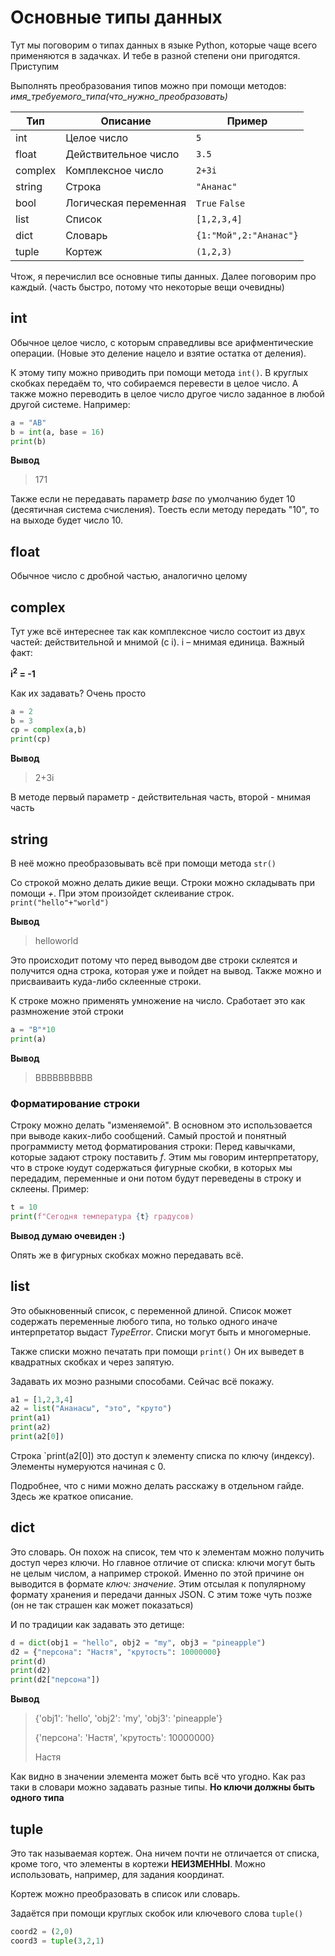 # Основные типы данных
Тут мы поговорим о типах данных в языке Python, которые чаще всего применяются в задачках. И тебе в разной степени они пригодятся. Приступим

Выполнять преобразования типов можно при помощи методов: *имя_требуемого_типа(что_нужно_преобразовать)*

|Тип | Описание | Пример |
|-|------|------|
| int | Целое число| `5` |
| float| Действительное число| `3.5`|
| complex| Комплексное число | `2+3i`|
|string | Строка | `"Ананас"`|
|bool| Логическая переменная| `True`  `False`|
|list| Список | `[1,2,3,4]`|
|dict| Словарь| `{1:"Мой",2:"Ананас"}`
|tuple| Кортеж| `(1,2,3)`|

Чтож, я перечислил все основные типы данных. Далее поговорим про каждый. (часть быстро, потому что некоторые вещи очевидны)

## int
Обычное целое число, с которым справедливы все арифментические операции. (Новые это деление нацело и взятие остатка от деления). 

К этому типу можно приводить при помощи метода `int()`. В круглых скобках передаём то, что собираемся перевести в целое число. А также можно переводить в целое число другое число заданное в любой другой системе. Например:

```python
a = "AB"
b = int(a, base = 16)
print(b)
```
**Вывод**
>171

Также если не передавать параметр *base* по умолчанию будет 10 (десятичная система счисления). Тоесть если методу передать "10", то на выходе будет число 10.

## float
Обычное число с дробной частью, аналогично целому

## complex
Тут уже всё интереснее так как комплексное число состоит из двух частей: действительной и мнимой (с i). i – мнимая единица. Важный факт: 

**i<sup>2</sup> = -1**

Как их задавать? Очень просто

```python
a = 2
b = 3
cp = complex(a,b)
print(cp)
```
**Вывод**
>2+3i

В методе первый параметр - действительная часть, второй - мнимая часть
## string
В неё можно преобразовывать всё при помощи метода `str()`

Со строкой можно делать дикие вещи. Строки можно складывать при помощи *+*. При этом произойдет склеивание строк.  `print("hello"+"world")` 

**Вывод**
>helloworld

Это происходит потому что перед выводом две строки склеятся и получится одна строка, которая уже и пойдет на вывод. Также можно и присваиваить куда-либо склеенные строки.

К строке можно применять умножение на число. Сработает это как размножение этой строки
```python
a = "B"*10
print(a)
```

**Вывод**
>BBBBBBBBBB
### Форматирование строки
Строку можно делать "изменяемой". В основном это использовается при выводе каких-либо сообщений. Самый простой и понятный программисту метод форматирования строки: Перед кавычками, которые задают строку поставить *f*. Этим мы говорим интерпретатору, что в строке юудут содержаться фигурные скобки, в которых мы передадим, переменные и они потом будут переведены в строку и склеены. Пример:

```python
t = 10
print(f"Сегодня температура {t} градусов)
```
**Вывод думаю очевиден :)**

Опять же в фигурных скобках можно передавать всё.

## list
Это обыкновенный список, с переменной длиной. Список может содержать переменные любого типа, но только одного иначе интерпретатор выдаст *TypeError*. Списки могут быть и многомерные.

Также списки можно печатать при помощи `print()` Он их выведет в квадратных скобках и через запятую.

Задавать их моэно разными способами. Сейчас всё покажу.

```python
a1 = [1,2,3,4]
a2 = list("Ананасы", "это", "круто")
print(a1)
print(a2)
print(a2[0])
```
Строка `print(a2[0]) это доступ к элементу списка по ключу (индексу). Элементы нумеруются начиная с 0.

Подробнее, что с ними можно делать расскажу в отдельном гайде. Здесь же краткое описание.

## dict
Это словарь. Он похож на список, тем что к элементам можно получить доступ через ключи. Но главное отличие от списка: ключи могут быть не целым числом, а например строкой. Именно по этой причине он выводится в формате *ключ: значение*. Этим отсылая к популярному формату хранения и передачи данных JSON. С этим тоже чуть позже (он не так страшен как может показаться)

И по традиции как задавать это детище:

```python
d = dict(obj1 = "hello", obj2 = "my", obj3 = "pineapple")
d2 = {"персона": "Настя", "крутость": 10000000}
print(d)
print(d2)
print(d2["персона"])
```

**Вывод**

>{'obj1': 'hello', 'obj2': 'my', 'obj3': 'pineapple'}
>
>{'персона': 'Настя', 'крутость': 10000000}
>
>Настя

Как видно в значении элемента может быть всё что угодно. Как раз таки в словари можно задавать разные типы. **Но ключи должны быть одного типа**


## tuple
Это так называемая кортеж. Она ничем почти не отличается от списка, кроме того, что элементы в кортежи **НЕИЗМЕННЫ**. Можно использовать, например, для задания координат.

Кортеж можно преобразовать в список или словарь.

Задаётся при помощи круглых скобок или ключевого слова `tuple()`

```python
coord2 = (2,0)
coord3 = tuple(3,2,1)
```
